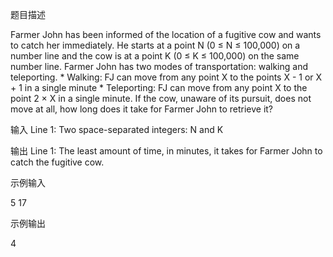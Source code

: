 题目描述

Farmer John has been informed of the location of a fugitive cow and wants to catch her immediately. He starts at a point N (0 ≤ N ≤ 100,000) on a number line and the cow is at a point K (0 ≤ K ≤ 100,000) on the same number line. Farmer John has two modes of transportation: walking and teleporting. * Walking: FJ can move from any point X to the points X - 1 or X + 1 in a single minute * Teleporting: FJ can move from any point X to the point 2 × X in a single minute. If the cow, unaware of its pursuit, does not move at all, how long does it take for Farmer John to retrieve it?

输入
Line 1: Two space-separated integers: N and K

输出
Line 1: The least amount of time, in minutes, it takes for Farmer John to catch the fugitive cow.

示例输入

5 17

示例输出

4
